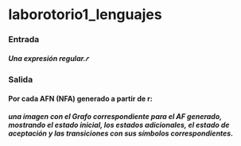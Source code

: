 # laborotorio1_lenguajes

### Entrada
##### Una expresión regular.𝑟 

### Salida
#### Por cada AFN (NFA) generado a partir de r:
##### una imagen con el Grafo correspondiente para el AF generado, mostrando el estado inicial, los estados adicionales, el estado de aceptación y las transiciones con sus símbolos correspondientes.
